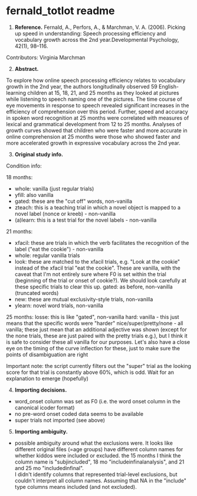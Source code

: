# fernald_totlot readme

1. **Reference.**
Fernald, A., Perfors, A., & Marchman, V. A. (2006). Picking up speed in understanding: Speech processing efficiency and vocabulary growth across the 2nd year.Developmental Psychology, 42(1), 98–116.

Contributors: Virginia Marchman

2. **Abstract.**

To explore how online speech processing efficiency relates to vocabulary growth in the 2nd year, the authors longitudinally observed 59 English-learning children at 15, 18, 21, and 25 months as they looked at pictures while listening to speech naming one of the pictures. The time course of eye movements in response to speech revealed significant increases in the efficiency of comprehension over this period. Further, speed and accuracy in spoken word recognition at 25 months were correlated with measures of lexical and grammatical development from 12 to 25 months. Analyses of growth curves showed that children who were faster and more accurate in online comprehension at 25 months were those who showed faster and more accelerated growth in expressive vocabulary across the 2nd year.

3. **Original study info.**

Condition info:

18 months:
* whole: vanilla (just regular trials)
* yfill: also vanilla
* gated: these are the "cut off" words, non-vanilla
* zteach: this is a teaching trial in which a novel object is mapped to a novel label (nonce or kreeb) - non-vanilla
* (a)learn: this is a test trial for the novel labels - non-vanilla

21 months:
* xfacil: these are trials in which the verb facilitates the recognition of the label ("eat the cookie") - non-vanilla
* whole: regular vanilla trials
* look: these are matched to the xfacil trials, e.g. "Look at the cookie" instead of the xfacil trial "eat the cookie". These are vanilla, with the caveat that I'm not entirely sure where F0 is set within the trial (beginning of the trial or onset of cookie?). We should look carefully at these specific trials to clear this up.
gated: as before, non-vanilla (truncated words)
* new: these are mutual exclusivity-style trials, non-vanilla
* ylearn: novel word trials, non-vanilla

25 months:
losse: this is like "gated", non-vanilla
hard: vanilla - this just means that the specific words were "harder"
nice/super/pretty/none - all vanilla; these just mean that an additional adjective was shown (except for the none trials, these are just paired with the pretty trials e.g.), but I think it is safe to consider these all vanilla for our purposes. Let's also have a close eye on the timing of the curve inflection for these, just to make sure the points of disambiguation are right

Important note: the script currently filters out the "super" trial as the looking score for that trial is constantly above 60%, which is odd. Wait for an explanation to emerge (hopefully)


4. **Importing decisions.**

- word_onset column was set as F0 (i.e. the word onset column in the canonical icoder format)
- no pre-word onset coded data seems to be available
- super trials not imported (see above)

5. **Importing ambiguity.**

- possible ambiguity around what the exclusions were. It looks like different original files (=age groups) have different column names for whether kiddos were included or excluded. the 15 months I think the column name is "subjincluded", 18 mo "includeinfinalanalysis", and 21 and 25 mo "includedinfinal".  
I didn't identify columns that represented trial-level exclusions, but couldn't interpret all column names. 
Assuming that NA in the "include" type columns means included (and not excluded). 
